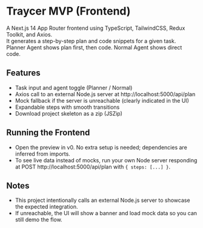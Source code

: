# Traycer MVP (Frontend)

A Next.js 14 App Router frontend using TypeScript, TailwindCSS, Redux Toolkit, and Axios.  
It generates a step-by-step plan and code snippets for a given task.  
Planner Agent shows plan first, then code. Normal Agent shows direct code.

## Features
- Task input and agent toggle (Planner / Normal)
- Axios call to an external Node.js server at http://localhost:5000/api/plan
- Mock fallback if the server is unreachable (clearly indicated in the UI)
- Expandable steps with smooth transitions
- Download project skeleton as a zip (JSZip)

## Running the Frontend
- Open the preview in v0. No extra setup is needed; dependencies are inferred from imports.
- To see live data instead of mocks, run your own Node server responding at POST http://localhost:5000/api/plan with `{ steps: [...] }`.

## Notes
- This project intentionally calls an external Node.js server to showcase the expected integration.  
- If unreachable, the UI will show a banner and load mock data so you can still demo the flow.
